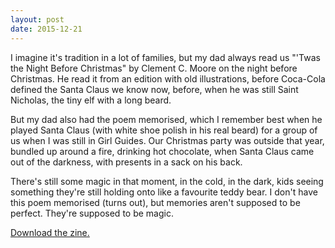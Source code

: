 ```yaml
---
layout: post
date: 2015-12-21
---
```


I imagine it's tradition in a lot of families, but my dad always read us "'Twas the Night Before Christmas" by Clement C. Moore on the night before Christmas. He read it from an edition with old illustrations, before Coca-Cola defined the Santa Claus we know now, before, when he was still Saint Nicholas, the tiny elf with a long beard.

But my dad also had the poem memorised, which I remember best when he played Santa Claus (with white shoe polish in his real beard) for a group of us when I was still in Girl Guides. Our Christmas party was outside that year, bundled up around a fire, drinking hot chocolate, when Santa Claus came out of the darkness, with presents in a sack on his back.

There's still some magic in that moment, in the cold, in the dark, kids seeing something they're still holding onto like a favourite teddy bear. I don't have this poem memorised (turns out), but memories aren't supposed to be perfect. They're supposed to be magic.

[Download the zine.](http://jessdriscoll.com/files/christmas.pdf)
